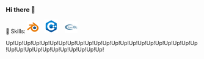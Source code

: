 ### Hi there 👋

<!--
**pixel-Teee/pixel-Teee** is a ✨ _special_ ✨ repository because its `README.md` (this file) appears on your GitHub profile.

Here are some ideas to get you started:

- 🔭 I’m currently working on ...
- 🌱 I’m currently learning ...
- 👯 I’m looking to collaborate on ...
- 🤔 I’m looking for help with ...
- 💬 Ask me about ...
- 📫 How to reach me: ...
- 😄 Pronouns: ...
- ⚡ Fun fact: ...
-->

<p>
🍉 Skills: <img alt="Blender" src="icon/blender_icon_32x32.png" />&ensp;&ensp;<img alt="Cpp" src="icon/icons8-c++-36.png" />
&ensp;&ensp;<img alt="OpenGL" src="icon/OpenGL.png" />

Up!Up!Up!Up!Up!Up!Up!Up!Up!Up!Up!Up!Up!Up!Up!Up!Up!Up!Up!Up!Up!Up!Up!Up!Up!Up!Up!Up!Up!Up!Up!Up!Up!
</p>
